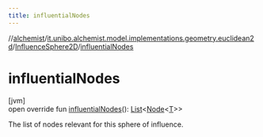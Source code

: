 ```yaml
---
title: influentialNodes
---
```

//[alchemist](../../../index.html)/[it.unibo.alchemist.model.implementations.geometry.euclidean2d](../index.html)/[InfluenceSphere2D](index.html)/[influentialNodes](influential-nodes.html)



# influentialNodes



[jvm]\
open override fun [influentialNodes](influential-nodes.html)(): [List](https://kotlinlang.org/api/latest/jvm/stdlib/kotlin.collections/-list/index.html)<[Node](../../it.unibo.alchemist.model.interfaces/-node/index.html)<[T](index.html)>>



The list of nodes relevant for this sphere of influence.




